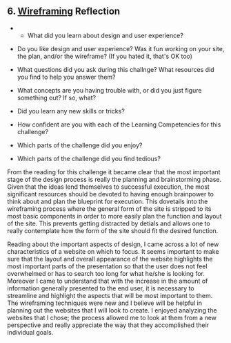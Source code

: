 ## 6. [Wireframing](6_wireframing/readme.md) Reflection

* * What did you learn about design and user experience? 
* Do you like design and user experience? Was it fun working on your site, the plan, and/or the wireframe? (If you hated it, that's OK too)

* What questions did you ask during this challnge? What resources did you find to help you answer them?  
* What concepts are you having trouble with, or did you just figure something out? If so, what?  
* Did you learn any new skills or tricks?
* How confident are you with each of the Learning Competencies for this challenge? 
* Which parts of the challenge did you enjoy?
* Which parts of the challenge did you find tedious?

<p> From the reading for this challenge it became clear that the most important stage of the design process is really the planning and brainstorming phase. Given that the ideas lend themselves to successful execution, the most significant resources should be devoted to having enough brainpower to think about and plan the blueprint for execution. This dovetails into the wireframing process where the general form of the site is stripped to its most basic components in order to more easily plan the function and layout of the site. This prevents getting distracted by detials and allows one to really contemplate how the form of the site should fit the desired function. </p>

<p> Reading about the important aspects of design, I came across a lot of new characteristics of a website on which to focus. It seems important to make sure that the layout and overall appearance of the website highlights the most important parts of the presentation so that the user does not feel overwhelmed or has to search too long for what he/she is looking for. Moreover I came to understand that with the increase in the amount of information generally presented to the end user, it is necessary to streamline and highlight the aspects that will be most important to them. The wireframing techniques were new and I believe will be helpful in planning out the websites that I will look to create. I enjoyed analyzing the websites that I chose; the process allowed me to look at them from a new perspective and really appreciate the way that they accomplished their individual goals. 
</p>
